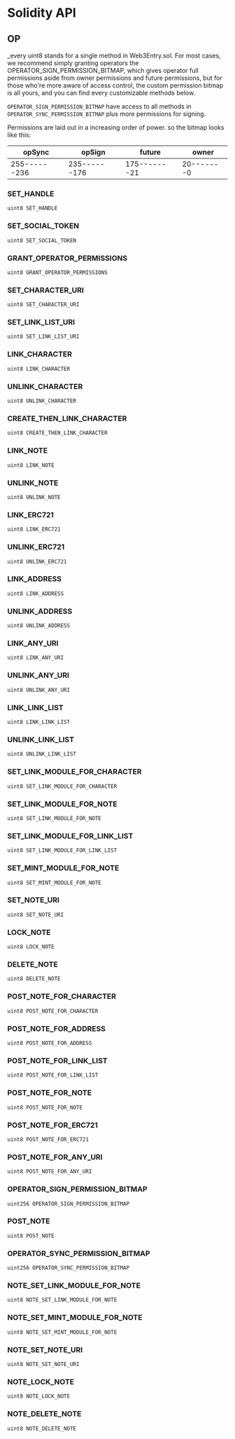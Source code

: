 # Solidity API

## OP

_every uint8 stands for a single method in Web3Entry.sol.
For most cases, we recommend simply granting operators the OPERATOR_SIGN_PERMISSION_BITMAP,
which gives operator full permissions aside from owner permissions and future permissions, but for
those who're more aware of access control, the custom permission bitmap is all yours,
and you can find every customizable methods below.

`OPERATOR_SIGN_PERMISSION_BITMAP` have access to all methods in `OPERATOR_SYNC_PERMISSION_BITMAP`
plus more permissions for signing.

Permissions are laid out in a increasing order of power.
so the bitmap looks like this:

|   opSync   |   opSign   |   future   |  owner   |
|------------|------------|------------|----------|
|255------236|235------176|175-------21|20-------0|_

### SET_HANDLE

```solidity
uint8 SET_HANDLE
```

### SET_SOCIAL_TOKEN

```solidity
uint8 SET_SOCIAL_TOKEN
```

### GRANT_OPERATOR_PERMISSIONS

```solidity
uint8 GRANT_OPERATOR_PERMISSIONS
```

### SET_CHARACTER_URI

```solidity
uint8 SET_CHARACTER_URI
```

### SET_LINK_LIST_URI

```solidity
uint8 SET_LINK_LIST_URI
```

### LINK_CHARACTER

```solidity
uint8 LINK_CHARACTER
```

### UNLINK_CHARACTER

```solidity
uint8 UNLINK_CHARACTER
```

### CREATE_THEN_LINK_CHARACTER

```solidity
uint8 CREATE_THEN_LINK_CHARACTER
```

### LINK_NOTE

```solidity
uint8 LINK_NOTE
```

### UNLINK_NOTE

```solidity
uint8 UNLINK_NOTE
```

### LINK_ERC721

```solidity
uint8 LINK_ERC721
```

### UNLINK_ERC721

```solidity
uint8 UNLINK_ERC721
```

### LINK_ADDRESS

```solidity
uint8 LINK_ADDRESS
```

### UNLINK_ADDRESS

```solidity
uint8 UNLINK_ADDRESS
```

### LINK_ANY_URI

```solidity
uint8 LINK_ANY_URI
```

### UNLINK_ANY_URI

```solidity
uint8 UNLINK_ANY_URI
```

### LINK_LINK_LIST

```solidity
uint8 LINK_LINK_LIST
```

### UNLINK_LINK_LIST

```solidity
uint8 UNLINK_LINK_LIST
```

### SET_LINK_MODULE_FOR_CHARACTER

```solidity
uint8 SET_LINK_MODULE_FOR_CHARACTER
```

### SET_LINK_MODULE_FOR_NOTE

```solidity
uint8 SET_LINK_MODULE_FOR_NOTE
```

### SET_LINK_MODULE_FOR_LINK_LIST

```solidity
uint8 SET_LINK_MODULE_FOR_LINK_LIST
```

### SET_MINT_MODULE_FOR_NOTE

```solidity
uint8 SET_MINT_MODULE_FOR_NOTE
```

### SET_NOTE_URI

```solidity
uint8 SET_NOTE_URI
```

### LOCK_NOTE

```solidity
uint8 LOCK_NOTE
```

### DELETE_NOTE

```solidity
uint8 DELETE_NOTE
```

### POST_NOTE_FOR_CHARACTER

```solidity
uint8 POST_NOTE_FOR_CHARACTER
```

### POST_NOTE_FOR_ADDRESS

```solidity
uint8 POST_NOTE_FOR_ADDRESS
```

### POST_NOTE_FOR_LINK_LIST

```solidity
uint8 POST_NOTE_FOR_LINK_LIST
```

### POST_NOTE_FOR_NOTE

```solidity
uint8 POST_NOTE_FOR_NOTE
```

### POST_NOTE_FOR_ERC721

```solidity
uint8 POST_NOTE_FOR_ERC721
```

### POST_NOTE_FOR_ANY_URI

```solidity
uint8 POST_NOTE_FOR_ANY_URI
```

### OPERATOR_SIGN_PERMISSION_BITMAP

```solidity
uint256 OPERATOR_SIGN_PERMISSION_BITMAP
```

### POST_NOTE

```solidity
uint8 POST_NOTE
```

### OPERATOR_SYNC_PERMISSION_BITMAP

```solidity
uint256 OPERATOR_SYNC_PERMISSION_BITMAP
```

### NOTE_SET_LINK_MODULE_FOR_NOTE

```solidity
uint8 NOTE_SET_LINK_MODULE_FOR_NOTE
```

### NOTE_SET_MINT_MODULE_FOR_NOTE

```solidity
uint8 NOTE_SET_MINT_MODULE_FOR_NOTE
```

### NOTE_SET_NOTE_URI

```solidity
uint8 NOTE_SET_NOTE_URI
```

### NOTE_LOCK_NOTE

```solidity
uint8 NOTE_LOCK_NOTE
```

### NOTE_DELETE_NOTE

```solidity
uint8 NOTE_DELETE_NOTE
```

